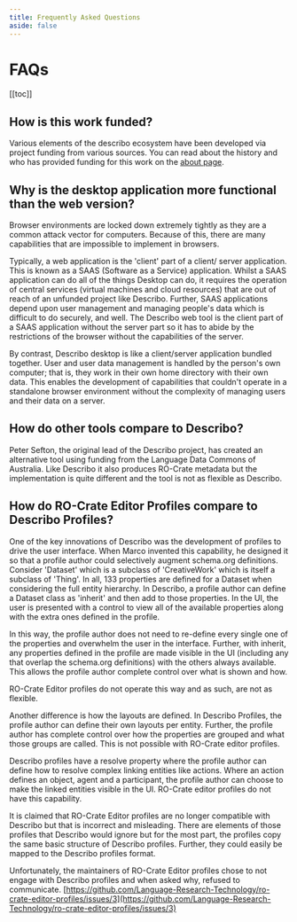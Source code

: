 ```yaml
---
title: Frequently Asked Questions
aside: false
---
```


# FAQs

[[toc]]

## How is this work funded?

<!-- Describo is an unfunded project. -->

Various elements of the describo ecosystem have been developed via project funding from various
sources. You can read about the history and who has provided funding for this work on the
[about page](/about).

<!-- <div class="flex flex-row space-x-4 justify-center bg-slate-100 p-4 text-slate-800 rounded-lg my-4 text-lg">
    <div>
        <i class="fa-solid fa-circle-info text-red-600 fa-2x"></i>
    </div>
    <div>
        Describo is currently unfunded.
    </div>
</div>

Please see the page [`Support this work`](/support) if you are able to provide funding to keep
development going. -->

## Why is the desktop application more functional than the web version?

Browser environments are locked down extremely tightly as they are a common attack vector for
computers. Because of this, there are many capabilities that are impossible to implement in
browsers.

Typically, a web application is the 'client' part of a client/ server application. This is known as
a SAAS (Software as a Service) application. Whilst a SAAS application can do all of the things
Desktop can do, it requires the operation of central services (virtual machines and cloud resources)
that are out of reach of an unfunded project like Describo. Further, SAAS applications depend upon
user management and managing people's data which is difficult to do securely, and well. The Describo
web tool is the client part of a SAAS application without the server part so it has to abide by the
restrictions of the browser without the capabilities of the server.

By contrast, Describo desktop is like a client/server application bundled together. User and user
data management is handled by the person's own computer; that is, they work in their own home
directory with their own data. This enables the development of capabilities that couldn't operate in
a standalone browser environment without the complexity of managing users and their data on a
server.

## How do other tools compare to Describo?

Peter Sefton, the original lead of the Describo project, has created an alternative tool using
funding from the Language Data Commons of Australia. Like Describo it also produces RO-Crate
metadata but the implementation is quite different and the tool is not as flexible as Describo.

<!-- Whilst it does the same thing as Describo, the internal implementation is quite different. -->

<!-- Unfortunately, their README is misleading about the differences between it and Describo and over
time, they have copied many of the Describo innovations including most recently, making an
embeddable component available. -->

<!-- To address his comment of a "general purpose tool": Describo is a general purpose tool. As browser
environments are extremely limited in what they can do, the web version of Describo is only targeted
at simple usage where one wants to browse an RO-Crate and possibly make a few metadata edits.
Describo desktop is like a a client / server application all in one and that enables the
capabilities coming soon! -->

## How do RO-Crate Editor Profiles compare to Describo Profiles?

<!-- In short, they are a limited version of Describo Profiles. -->

One of the key innovations of Describo was the development of profiles to drive the user interface.
When Marco invented this capability, he designed it so that a profile author could selectively
augment schema.org definitions. Consider 'Dataset' which is a subclass of 'CreativeWork' which is
itself a subclass of 'Thing'. In all, 133 properties are defined for a Dataset when considering the
full entity hierarchy. In Describo, a profile author can define a Dataset class as 'inherit' and
then add to those properties. In the UI, the user is presented with a control to view all of the
available properties along with the extra ones defined in the profile.

In this way, the profile author does not need to re-define every single one of the properties and
overwhelm the user in the interface. Further, with inherit, any properties defined in the profile
are made visible in the UI (including any that overlap the schema.org definitions) with the others
always available. This allows the profile author complete control over what is shown and how.

RO-Crate Editor profiles do not operate this way and as such, are not as flexible.

Another difference is how the layouts are defined. In Describo Profiles, the profile author can
define their own layouts per entity. Further, the profile author has complete control over how the
properties are grouped and what those groups are called. This is not possible with RO-Crate editor
profiles.

Describo profiles have a resolve property where the profile author can define how to resolve complex
linking entities like actions. Where an action defines an object, agent and a participant, the
profile author can choose to make the linked entities visible in the UI. RO-Crate editor profiles do
not have this capability.

<!-- ::: warning NOTE

On one of their sites they claim that RO-Crate Editor files are definitely not compatible with
Describo. This is untrue and following is an explanation of why.

::: -->

It is claimed that RO-Crate Editor profiles are no longer compatible with Describo but that is
incorrect and misleading. There are elements of those profiles that Describo would ignore but for
the most part, the profiles copy the same basic structure of Describo profiles. Further, they could
easily be mapped to the Describo profiles format.

Unfortunately, the maintainers of RO-Crate Editor profiles chose to not engage with Describo
profiles and when asked why, refused to communicate.
[https://github.com/Language-Research-Technology/ro-crate-editor-profiles/issues/3](https://github.com/Language-Research-Technology/ro-crate-editor-profiles/issues/3)
